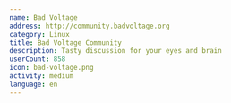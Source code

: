 ```yaml
---
name: Bad Voltage
address: http://community.badvoltage.org
category: Linux
title: Bad Voltage Community
description: Tasty discussion for your eyes and brain
userCount: 858
icon: bad-voltage.png
activity: medium
language: en
---
```

